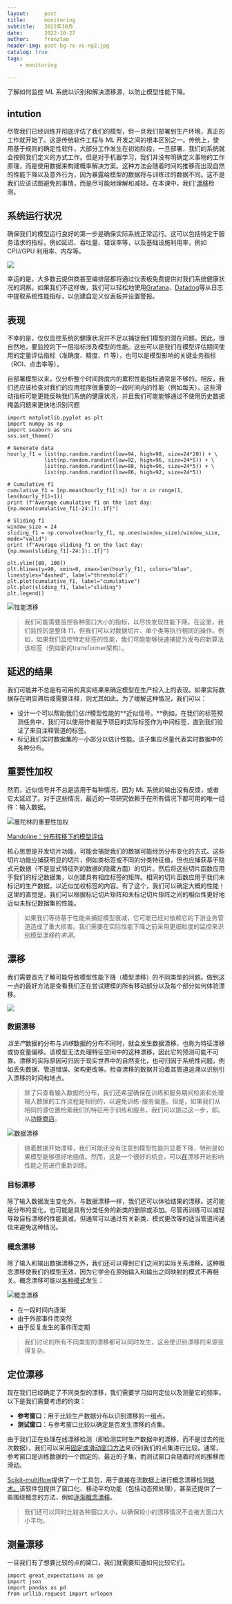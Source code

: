 ```yaml
---
layout:     post
title:      monitoring
subtitle:   2022年10月
date:       2022-10-27
author:     franztao
header-img: post-bg-re-vs-ng2.jpg
catalog: true
tags:
    - monitoring

---
```


了解如何监控 ML 系统以识别和解决漂移源，以防止模型性能下降。

## intution

尽管我们已经训练并彻底评估了我们的模型，但一旦我们部署到生产环境，真正的工作就开始了。这是传统软件工程与 ML 开发之间的根本区别之一。传统上，使用基于规则的确定性软件，大部分工作发生在初始阶段，一旦部署，我们的系统就会按照我们定义的方式工作。但是对于机器学习，我们并没有明确定义事物的工作原理，而是使用数据来构建概率解决方案。这种方法会随着时间的推移而出现自然的性能下降以及意外行为，因为暴露给模型的数据将与训练过的数据不同。这不是我们应该试图避免的事情，而是尽可能地理解和减轻。在本课中，我们'[漂移](https://madewithml.com/courses/mlops/monitoring/#drift)检测。

## 系统运行状况

确保我们的模型运行良好的第一步是确保实际系统正常运行。这可以包括特定于服务请求的指标，例如延迟、吞吐量、错误率等，以及基础设施利用率，例如 CPU/GPU 利用率、内存等。

![](C:\Users\franztao\AppData\Roaming\marktext\images\2022-10-27-15-34-33-cba3cf6f-569f-4b6b-bce4-6f733ded96f9.jpeg)

幸运的是，大多数云提供商甚至编排层都将通过仪表板免费提供对我们系统健康状况的洞察。如果我们不这样做，我们可以轻松地使用[Grafana](https://grafana.com/)、[Datadog](https://www.datadoghq.com/)等从日志中提取系统性能指标，以创建自定义仪表板并设置警报。

## 表现

不幸的是，仅仅监控系统的健康状况并不足以捕捉我们模型的潜在问题。因此，很自然地，要监控的下一层指标涉及模型的性能。这些可以是我们在模型评估期间使用的定量评估指标（准确度、精度、f1 等），也可以是模型影响的关键业务指标（ROI、点击率等）。

自部署模型以来，仅分析整个时间跨度内的累积性能指标通常是不够的。相反，我们还应该检查对我们的应用程序很重要的一段时间内的性能（例如每天）。这些滑动指标可能更能反映我们系统的健康状况，并且我们可能能够通过不使用历史数据掩盖问题来更快地识别问题

```
import matplotlib.pyplot as plt
import numpy as np
import seaborn as sns
sns.set_theme()
```

```
# Generate data
hourly_f1 = list(np.random.randint(low=94, high=98, size=24*20)) + \
            list(np.random.randint(low=92, high=96, size=24*5)) + \
            list(np.random.randint(low=88, high=96, size=24*5)) + \
            list(np.random.randint(low=86, high=92, size=24*5))
```

```
# Cumulative f1
cumulative_f1 = [np.mean(hourly_f1[:n]) for n in range(1, len(hourly_f1)+1)]
print (f"Average cumulative f1 on the last day: {np.mean(cumulative_f1[-24:]):.1f}")
```

```
# Sliding f1
window_size = 24
sliding_f1 = np.convolve(hourly_f1, np.ones(window_size)/window_size, mode="valid")
print (f"Average sliding f1 on the last day: {np.mean(sliding_f1[-24:]):.1f}")
```

```
plt.ylim([80, 100])
plt.hlines(y=90, xmin=0, xmax=len(hourly_f1), colors="blue", linestyles="dashed", label="threshold")
plt.plot(cumulative_f1, label="cumulative")
plt.plot(sliding_f1, label="sliding")
plt.legend()
```

![性能漂移](https://madewithml.com/static/images/mlops/monitoring/performance_drift.png)

> 我们可能需要监控各种窗口大小的指标，以尽快发现性能下降。在这里，我们监控的是整体 f1，但我们可以对数据切片、单个类等执行相同的操作。例如，如果我们监控特定标签的性能，我们可能能够快速捕捉为发布的新算法该标签（例如新的transformer架构）。

## 延迟的结果

我们可能并不总是有可用的真实结果来确定模型在生产投入上的表现。如果实际数据存在明显滞后或需要注释，则尤其如此。为了缓解这种情况，我们可以：

- 设计一个可以帮助我们*估计*模型性能的**近似信号。**例如，在我们的标签预测任务中，我们可以使用作者赋予项目的实际标签作为中间标签，直到我们验证了来自注释管道的标签。
- 标记我们实时数据集的一小部分以估计性能。该子集应尽量代表实时数据中的各种分布。

## 重要性加权

然而，近似信号并不总是适用于每种情况，因为 ML 系统的输出没有反馈，或者它太延迟了。对于这些情况，最近的一项研究依赖于在所有情况下都可用的唯一组件：输入数据。

![曼陀林的重要性加权](https://madewithml.com/static/images/mlops/monitoring/mandoline.png)

[Mandoline：分布转移下的模型评估](https://arxiv.org/abs/2107.00643)

核心思想是开发切片功能，可能会捕捉我们的数据可能经历分布变化的方式。这些切片功能应捕获明显的切片，例如类标签或不同的分类特征值，但也应捕获基于隐式元数据（不是显式特征列的数据的隐藏方面）的切片。然后将这些切片函数应用于我们的标记数据集，以创建具有相应标签的矩阵。相同的切片函数应用于我们未标记的生产数据，以近似加权标签的内容。有了这个，我们可以确定大概的性能！这里的直觉是，我们可以根据标记切片矩阵和未标记切片矩阵之间的相似性更好地近似未标记数据集的性能。

> 如果我们等待基于性能来捕捉模型衰减，它可能已经对依赖它的下游业务管道造成了重大损害。我们需要在实际性能下降之前采用更细粒度的监控来识别模型漂移的*来源*。

## 漂移

我们需要首先了解可能导致模型性能下降（模型漂移）的不同类型的问题。做到这一点的最好方法是查看我们正在尝试建模的所有移动部分以及每个部分如何体验漂移。

![](C:\Users\franztao\AppData\Roaming\marktext\images\2022-10-27-15-40-46-image.png)

### 数据漂移

*当生产*数据的分布与*训练*数据的分布不同时，就会发生数据漂移，也称为特征漂移或协变量偏移。该模型无法处理特征空间中的这种漂移，因此它的预测可能不可靠。漂移的实际原因可归因于现实世界中的自然变化，也可归因于系统性问题，例如丢失数据、管道错误、架构更改等。检查漂移的数据并沿着其管道追溯以识别引入漂移的时间和地点。

> 除了只查看输入数据的分布，我们还希望确保在训练和服务期间检索和处理输入数据的工作流程是相同的，以避免训练-服务偏差。但是，如果我们从相同的源位置检索我们的特征用于训练和服务，我们可以跳过这一步，即。从[功能商店](https://madewithml.com/courses/mlops/feature-store/)。

![数据漂移](https://madewithml.com/static/images/mlops/monitoring/data_drift.png)

> 随着数据开始漂移，我们可能还没有注意到模型性能的显着下降，特别是如果模型能够很好地插值。然而，这是一个很好的机会，可以[在](https://madewithml.com/courses/mlops/monitoring/#solutions)漂移开始影响性能之前进行重新训练。

### 目标漂移

除了输入数据发生变化外，与数据漂移一样，我们还可以体验结果的漂移。这可能是分布的变化，也可能是具有分类任务的新类的删除或添加。尽管再训练可以减轻导致目标漂移的性能衰减，但通常可以通过有关新类、模式更改等的适当管道间通信来避免这种情况。

### 概念漂移

除了输入和输出数据漂移之外，我们还可以得到它们之间的实际关系漂移。这种概念漂移使我们的模型无效，因为它学会在原始输入和输出之间映射的模式不再相关。概念漂移可能以[各种模式](https://link.springer.com/article/10.1007/s11227-018-2674-1)发生：

![概念漂移](https://madewithml.com/static/images/mlops/monitoring/concept_drift.png)

- 在一段时间内逐渐
- 由于外部事件而突然
- 由于反复发生的事件而定期

> 我们讨论的所有不同类型的漂移都可以同时发生，这会使识别漂移的来源变得复杂。

## 定位漂移

现在我们已经确定了不同类型的漂移，我们需要学习如何定位以及测量它的频率。以下是我们需要考虑的约束：

- **参考窗口**：用于比较生产数据分布以识别漂移的一组点。
- **测试窗口**：与参考窗口比较以确定是否发生漂移的点集。

由于我们正在处理在线漂移检测（即检测实时生产数据中的漂移，而不是过去的批次数据），我们可以采用[固定或滑动窗口方法](https://onlinelibrary.wiley.com/doi/full/10.1002/widm.1381)来识别我们的点集进行比较。通常，参考窗口是训练数据的一个固定的、最近的子集，而测试窗口会随着时间的推移而滑动。

[Scikit-multiflow](https://scikit-multiflow.github.io/)提供了一个工具包，用于直接在流数据上进行概念漂移检测[技术。](https://scikit-multiflow.readthedocs.io/en/stable/api/api.html#module-skmultiflow.drift_detection)该软件包提供了窗口化、移动平均功能（包括动态预处理），甚至还提供了一些围绕概念的方法，例如[逐渐概念漂移](https://scikit-multiflow.readthedocs.io/en/stable/api/generated/skmultiflow.drift_detection.EDDM.html#skmultiflow-drift-detection-eddm)。

> 我们还可以同时比较各种窗口大小，以确保较小的漂移情况不会被大窗口大小平均。

## 测量漂移

一旦我们有了想要比较的点的窗口，我们就需要知道如何比较它们。

```
import great_expectations as ge
import json
import pandas as pd
from urllib.request import urlopen
```